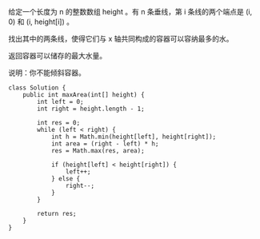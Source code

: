给定一个长度为 n 的整数数组 height 。有 n 条垂线，第 i 条线的两个端点是 (i, 0) 和 (i, height[i]) 。

找出其中的两条线，使得它们与 x 轴共同构成的容器可以容纳最多的水。

返回容器可以储存的最大水量。

说明：你不能倾斜容器。

```
class Solution {
    public int maxArea(int[] height) {
        int left = 0;
        int right = height.length - 1;

        int res = 0;
        while (left < right) {
            int h = Math.min(height[left], height[right]);
            int area = (right - left) * h;
            res = Math.max(res, area);

            if (height[left] < height[right]) {
                left++;
            } else {
                right--;
            }
        }

        return res;
    }
}
```
